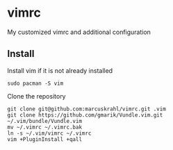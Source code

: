 # vimrc
My customized vimrc and additional configuration

## Install

Install vim if it is not already installed

    sudo pacman -S vim
  
Clone the repository

    git clone git@github.com:marcuskrahl/vimrc.git .vim
    git clone https://github.com/gmarik/Vundle.vim.git ~/.vim/bundle/Vundle.vim
    mv ~/.vimrc ~/.vimrc.bak
    ln -s ~/.vim/vimrc ~/.vimrc
    vim +PluginInstall +qall
